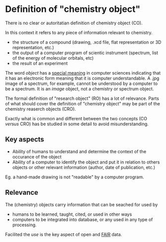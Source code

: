 # Definition of "chemistry object"

There is no clear or autoritatian definition of chemistry object (CO). 

In this context it refers to any piece of information relevant to chemistry. 
- the structure of a compound (drawing, .xcd file, flat representation or 3D representation, etc.)
- the output of a computer program of scientic instrument (spectrum, list of the energy of molecular orbitals, etc)
- the result of an experiment

The word *object* has a [special meaning](object.md) in computer sciences indicating that it has an electronic form meaning that it is computer understandable. A .jpg image of a spectrum, for example, cannot be understood by a computer to be a spectrum. It is an *image* object, not a chemistry or spectrum object. 

The formal definition of "research object" (RO) has a lot of relevance. Parts of what should cover the definition of "chemistry object" may be part of the chemistry reaserch objects (CRO). 

Exactly what is common and different between the two concepts (CO *versus* CRO) has be studied in some detail to avoid misunderstanding.

## Key aspects

- Ability of humans to understand and determine the context of the occurance of the object
- Ability of a computer to identify the object and put it in relation to others objects or other relevant information (author, date of publication, etc.)

Eg. a hand-made drawing is not "readable" by a computer program.

## Relevance 

The (chemistry) objects carry information that can be seached for used by 
- humans to be learned, taught, cited, or used in other ways
- computers to be integrated into database, or any used in any type of processing.

Facilited the *use* is the key aspect of open and [FAIR](https://www.go-fair.org/fair-principles/) data.
